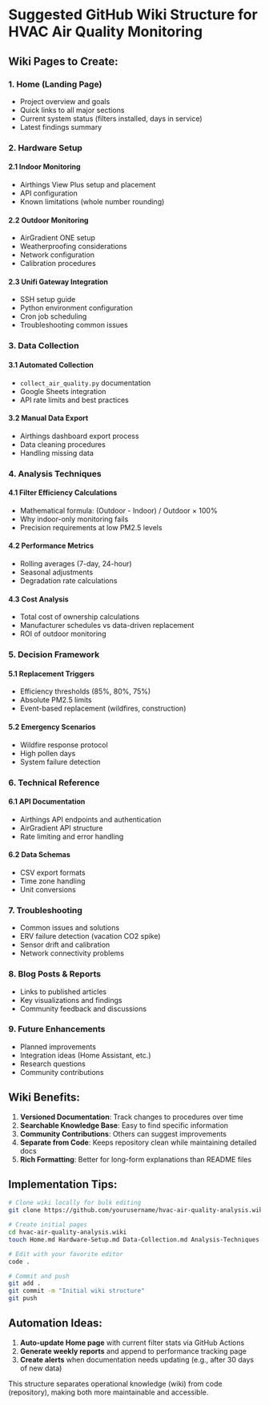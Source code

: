 # Suggested GitHub Wiki Structure for HVAC Air Quality Monitoring

## Wiki Pages to Create:

### 1. **Home** (Landing Page)
- Project overview and goals
- Quick links to all major sections
- Current system status (filters installed, days in service)
- Latest findings summary

### 2. **Hardware Setup**
#### 2.1 Indoor Monitoring
- Airthings View Plus setup and placement
- API configuration
- Known limitations (whole number rounding)

#### 2.2 Outdoor Monitoring  
- AirGradient ONE setup
- Weatherproofing considerations
- Network configuration
- Calibration procedures

#### 2.3 Unifi Gateway Integration
- SSH setup guide
- Python environment configuration
- Cron job scheduling
- Troubleshooting common issues

### 3. **Data Collection**
#### 3.1 Automated Collection
- `collect_air_quality.py` documentation
- Google Sheets integration
- API rate limits and best practices

#### 3.2 Manual Data Export
- Airthings dashboard export process
- Data cleaning procedures
- Handling missing data

### 4. **Analysis Techniques**
#### 4.1 Filter Efficiency Calculations
- Mathematical formula: (Outdoor - Indoor) / Outdoor × 100%
- Why indoor-only monitoring fails
- Precision requirements at low PM2.5 levels

#### 4.2 Performance Metrics
- Rolling averages (7-day, 24-hour)
- Seasonal adjustments
- Degradation rate calculations

#### 4.3 Cost Analysis
- Total cost of ownership calculations
- Manufacturer schedules vs data-driven replacement
- ROI of outdoor monitoring

### 5. **Decision Framework**
#### 5.1 Replacement Triggers
- Efficiency thresholds (85%, 80%, 75%)
- Absolute PM2.5 limits
- Event-based replacement (wildfires, construction)

#### 5.2 Emergency Scenarios
- Wildfire response protocol
- High pollen days
- System failure detection

### 6. **Technical Reference**
#### 6.1 API Documentation
- Airthings API endpoints and authentication
- AirGradient API structure
- Rate limiting and error handling

#### 6.2 Data Schemas
- CSV export formats
- Time zone handling
- Unit conversions

### 7. **Troubleshooting**
- Common issues and solutions
- ERV failure detection (vacation CO2 spike)
- Sensor drift and calibration
- Network connectivity problems

### 8. **Blog Posts & Reports**
- Links to published articles
- Key visualizations and findings
- Community feedback and discussions

### 9. **Future Enhancements**
- Planned improvements
- Integration ideas (Home Assistant, etc.)
- Research questions
- Community contributions

## Wiki Benefits:

1. **Versioned Documentation**: Track changes to procedures over time
2. **Searchable Knowledge Base**: Easy to find specific information
3. **Community Contributions**: Others can suggest improvements
4. **Separate from Code**: Keeps repository clean while maintaining detailed docs
5. **Rich Formatting**: Better for long-form explanations than README files

## Implementation Tips:

```bash
# Clone wiki locally for bulk editing
git clone https://github.com/yourusername/hvac-air-quality-analysis.wiki.git

# Create initial pages
cd hvac-air-quality-analysis.wiki
touch Home.md Hardware-Setup.md Data-Collection.md Analysis-Techniques.md

# Edit with your favorite editor
code .

# Commit and push
git add .
git commit -m "Initial wiki structure"
git push
```

## Automation Ideas:

1. **Auto-update Home page** with current filter stats via GitHub Actions
2. **Generate weekly reports** and append to performance tracking page
3. **Create alerts** when documentation needs updating (e.g., after 30 days of new data)

This structure separates operational knowledge (wiki) from code (repository), making both more maintainable and accessible.